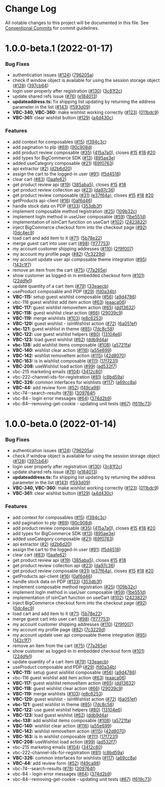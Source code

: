 # Change Log

All notable changes to this project will be documented in this file.
See [Conventional Commits](https://conventionalcommits.org) for commit guidelines.

# 1.0.0-beta.1 (2022-01-17)


### Bug Fixes

* authentication issues ([#124](https://github.com/vuestorefront/bigcommerce/issues/124)) ([796205a](https://github.com/vuestorefront/bigcommerce/commit/796205aec0cfd3ab468e9734f7977aadc5ccc9ad))
* check if window object is available for using the session storage object ([#128](https://github.com/vuestorefront/bigcommerce/issues/128)) ([397cb64](https://github.com/vuestorefront/bigcommerce/commit/397cb648cd4caafbb7ff7317ee3d1c5a70c01b77))
* login user properly after registration ([#130](https://github.com/vuestorefront/bigcommerce/issues/130)) ([3c81f2c](https://github.com/vuestorefront/bigcommerce/commit/3c81f2c09873e99058dd753d55ae509e76742872))
* update shared refs issue ([#76](https://github.com/vuestorefront/bigcommerce/issues/76)) ([e184013](https://github.com/vuestorefront/bigcommerce/commit/e1840134a51f4ce9b293b97cd5a68c25d4d952f2))
* **updateaddress.ts:** fix shipping list updating by returning the address parameter in the list ([#143](https://github.com/vuestorefront/bigcommerce/issues/143)) ([f593d09](https://github.com/vuestorefront/bigcommerce/commit/f593d0929be0b82bb535d51bd34f863cf4c5c856))
* **VBC-340, VBC-360:** make wishlist working correctly ([#123](https://github.com/vuestorefront/bigcommerce/issues/123)) ([011bdc9](https://github.com/vuestorefront/bigcommerce/commit/011bdc9325fa36b718b1a34cbb2a1a0bc1dca7cd))
* **VBC-361:** clear wishlist button ([#129](https://github.com/vuestorefront/bigcommerce/issues/129)) ([a4d430c](https://github.com/vuestorefront/bigcommerce/commit/a4d430c65fecbe7c9fc4655d31c1d18c2ceec36c))


### Features

* add context for composables ([#15](https://github.com/vuestorefront/bigcommerce/issues/15)) ([f394c3c](https://github.com/vuestorefront/bigcommerce/commit/f394c3c65725d2f96dfd9c1ce9e7ea91a990b6c8))
* add pagination to plp ([#69](https://github.com/vuestorefront/bigcommerce/issues/69)) ([90c908d](https://github.com/vuestorefront/bigcommerce/commit/90c908d873c9aad25c3f2ab3e838f57e1ce0f6ab))
* add product review composable ([#35](https://github.com/vuestorefront/bigcommerce/issues/35)) ([415a7a0](https://github.com/vuestorefront/bigcommerce/commit/415a7a0b547ea8501a5af3d65f0b4ca45d68f160)), closes [#15](https://github.com/vuestorefront/bigcommerce/issues/15) [#18](https://github.com/vuestorefront/bigcommerce/issues/18) [#20](https://github.com/vuestorefront/bigcommerce/issues/20)
* add types for BigCommerce SDK ([#13](https://github.com/vuestorefront/bigcommerce/issues/13)) ([895ae3e](https://github.com/vuestorefront/bigcommerce/commit/895ae3e621f1b16efa9496a8196eda1175bac9e3))
* added useCategory composable ([#21](https://github.com/vuestorefront/bigcommerce/issues/21)) ([69f0763](https://github.com/vuestorefront/bigcommerce/commit/69f0763f3475b104e420b2a170cb63ecbe6172b5))
* api extractor ([#2](https://github.com/vuestorefront/bigcommerce/issues/2)) ([d2b6d20](https://github.com/vuestorefront/bigcommerce/commit/d2b6d203d30e31ec39182f75dce01b876356fb23))
* assign the cart to the logged-in user ([#91](https://github.com/vuestorefront/bigcommerce/issues/91)) ([f5d4518](https://github.com/vuestorefront/bigcommerce/commit/f5d4518695b2f39de2842696d3b626905b05972b))
* clear cart ([#83](https://github.com/vuestorefront/bigcommerce/issues/83)) ([0aafe62](https://github.com/vuestorefront/bigcommerce/commit/0aafe628de4c5a564043893e767974f6d686afeb))
* get product review api ([#19](https://github.com/vuestorefront/bigcommerce/issues/19)) ([385aba5](https://github.com/vuestorefront/bigcommerce/commit/385aba5385ef51118b6245219f45a7e0fe417c97)), closes [#15](https://github.com/vuestorefront/bigcommerce/issues/15) [#18](https://github.com/vuestorefront/bigcommerce/issues/18)
* get product review collection api ([#23](https://github.com/vuestorefront/bigcommerce/issues/23)) ([da97c36](https://github.com/vuestorefront/bigcommerce/commit/da97c36002957e29bc1c936ad966f453cc3bf61d))
* get product review composable ([#31](https://github.com/vuestorefront/bigcommerce/issues/31)) ([e37f64a](https://github.com/vuestorefront/bigcommerce/commit/e37f64a970817708bc2e20fb35b4b0dbb9e5307b)), closes [#15](https://github.com/vuestorefront/bigcommerce/issues/15) [#18](https://github.com/vuestorefront/bigcommerce/issues/18) [#20](https://github.com/vuestorefront/bigcommerce/issues/20)
* getProducts api-client ([#16](https://github.com/vuestorefront/bigcommerce/issues/16)) ([0af6d46](https://github.com/vuestorefront/bigcommerce/commit/0af6d463f4a4f92a86286b3eb91a9256572f07fd))
* handle stock data on PDP ([#133](https://github.com/vuestorefront/bigcommerce/issues/133)) ([353db3f](https://github.com/vuestorefront/bigcommerce/commit/353db3fbe39c6d23965f1027bc7cd8720726a4be))
* implement composable method registration ([#25](https://github.com/vuestorefront/bigcommerce/issues/25)) ([109b32c](https://github.com/vuestorefront/bigcommerce/commit/109b32c1ae709a8491528fe09588eb39ef3d8a36))
* implement logIn method in useUser composable ([#59](https://github.com/vuestorefront/bigcommerce/issues/59)) ([1be551d](https://github.com/vuestorefront/bigcommerce/commit/1be551d40a3f92ec0c9ac8fc38165299aeaf2253))
* implementation of isInCart function on useCart ([#102](https://github.com/vuestorefront/bigcommerce/issues/102)) ([2423822](https://github.com/vuestorefront/bigcommerce/commit/2423822d7aee96285054559125c2f11f2b045fc3))
* inject BigCommerce checkout form into the checkout page ([#92](https://github.com/vuestorefront/bigcommerce/issues/92)) ([0dc4ec9](https://github.com/vuestorefront/bigcommerce/commit/0dc4ec9c1930907b814df5712d397e55e4d13e25))
* load cart and add item to it ([#71](https://github.com/vuestorefront/bigcommerce/issues/71)) ([5b78e22](https://github.com/vuestorefront/bigcommerce/commit/5b78e22a4b0175cb814d200c9a5b76207aeca205))
* merge guest cart into user cart ([#98](https://github.com/vuestorefront/bigcommerce/issues/98)) ([1f77753](https://github.com/vuestorefront/bigcommerce/commit/1f7775335a90fae3ee9238170671c6e12ad9c705))
* my account customer shipping addresses ([#110](https://github.com/vuestorefront/bigcommerce/issues/110)) ([2f9f007](https://github.com/vuestorefront/bigcommerce/commit/2f9f00721ed25f99e70c198ebbb50ad7d281301e))
* my account my profile page ([#82](https://github.com/vuestorefront/bigcommerce/issues/82)) ([7c3229d](https://github.com/vuestorefront/bigcommerce/commit/7c3229def224cd77b806f88ead0d40674a4e1ec5))
* my account update user api composable theme integration ([#95](https://github.com/vuestorefront/bigcommerce/issues/95)) ([142c1f7](https://github.com/vuestorefront/bigcommerce/commit/142c1f78c1b34de649f2f9b3c5a8eea5881373c3))
* remove an item from the cart ([#75](https://github.com/vuestorefront/bigcommerce/issues/75)) ([77a265e](https://github.com/vuestorefront/bigcommerce/commit/77a265eb9bfabacc9f0f230aa8028b0587fb4a4b))
* show customer as logged-in in embedded checkout form ([#101](https://github.com/vuestorefront/bigcommerce/issues/101)) ([22ddfe1](https://github.com/vuestorefront/bigcommerce/commit/22ddfe1759422b7f1d888e387c6c00ca62ec1e9d))
* update quantity of a cart item ([#79](https://github.com/vuestorefront/bigcommerce/issues/79)) ([33eaecb](https://github.com/vuestorefront/bigcommerce/commit/33eaecba0ff993b288c9bfdf9f6b384df6d10231))
* useProduct composable and PDP ([#29](https://github.com/vuestorefront/bigcommerce/issues/29)) ([fd0a34b](https://github.com/vuestorefront/bigcommerce/commit/fd0a34b3186e97123bf6c8bed49ae69af2722c09))
* **VBC-115:** setup guest wishlist composable ([#56](https://github.com/vuestorefront/bigcommerce/issues/56)) ([a9d4786](https://github.com/vuestorefront/bigcommerce/commit/a9d4786ab0a54c32022acd2fabe7b4e7236860d2))
* vbc-116 guest wishlist add item action ([#63](https://github.com/vuestorefront/bigcommerce/issues/63)) ([eaaca06](https://github.com/vuestorefront/bigcommerce/commit/eaaca06db667e28b01ed9f220158ce5f98428778))
* **VBC-117:** guest wishlist removeItem action ([#65](https://github.com/vuestorefront/bigcommerce/issues/65)) ([dd13632](https://github.com/vuestorefront/bigcommerce/commit/dd1363245579a7eae32fdf0412ff5a0849435fbe))
* **VBC-118:** guest wishlist clear action ([#66](https://github.com/vuestorefront/bigcommerce/issues/66)) ([29039c9](https://github.com/vuestorefront/bigcommerce/commit/29039c912803339d9a382cc0e045c6f7952d59d0))
* **VBC-119:** merge wishlists ([#103](https://github.com/vuestorefront/bigcommerce/issues/103)) ([e8c6253](https://github.com/vuestorefront/bigcommerce/commit/e8c625377e93bba02f4eebd9921d8f583efa54f8))
* **VBC-120:** guest wishlist - isInWishlist action ([#72](https://github.com/vuestorefront/bigcommerce/issues/72)) ([6a051ef](https://github.com/vuestorefront/bigcommerce/commit/6a051ef8d5cd1f36008674a40cb6daff9bc5194d))
* **vbc-121:** guest wishlist in theme ([#85](https://github.com/vuestorefront/bigcommerce/issues/85)) ([7dc8c58](https://github.com/vuestorefront/bigcommerce/commit/7dc8c5881135cfa9026e06c1eaebae4fe8920a15))
* **VBC-122:** use guest wishlist helpers ([#80](https://github.com/vuestorefront/bigcommerce/issues/80)) ([13104e6](https://github.com/vuestorefront/bigcommerce/commit/13104e68f58a0d3764e53cc6ddcc029ec4657454))
* **VBC-123:** load guest wishlist ([#62](https://github.com/vuestorefront/bigcommerce/issues/62)) ([ddb9d4a](https://github.com/vuestorefront/bigcommerce/commit/ddb9d4a85ba46914bcf3662bd5b84c8e3e91620d))
* **vbc-138:** add wishlist items composable ([#108](https://github.com/vuestorefront/bigcommerce/issues/108)) ([a5721fa](https://github.com/vuestorefront/bigcommerce/commit/a5721fa0ffa32a7f620acd5a2baaefbd318dfa86))
* **VBC-140:** wishlist clear action ([#116](https://github.com/vuestorefront/bigcommerce/issues/116)) ([a55e699](https://github.com/vuestorefront/bigcommerce/commit/a55e6994416da693d8b4be9d06da60bd0541c34d))
* **VBC-142:** wishlist removeItem action ([#115](https://github.com/vuestorefront/bigcommerce/issues/115)) ([42d8070](https://github.com/vuestorefront/bigcommerce/commit/42d80700661460622341228e2c73ad4d7ef0bf1f))
* **VBC-163:** is in wishlist composable ([#111](https://github.com/vuestorefront/bigcommerce/issues/111)) ([17f7231](https://github.com/vuestorefront/bigcommerce/commit/17f7231275846162fb58f3abd56abfaa7a242fd1))
* **VBC-208:** useWishlist load action ([#99](https://github.com/vuestorefront/bigcommerce/issues/99)) ([ad532f7](https://github.com/vuestorefront/bigcommerce/commit/ad532f7189b8fb464d00d43e65c863227598dd37))
* vbc-215 marketing emails ([#104](https://github.com/vuestorefront/bigcommerce/issues/104)) ([3412c80](https://github.com/vuestorefront/bigcommerce/commit/3412c80475ce7cc1945604256bac3898f346e5bf))
* vbc-222-channel-ids-for-registration ([#81](https://github.com/vuestorefront/bigcommerce/issues/81)) ([c8bd59a](https://github.com/vuestorefront/bigcommerce/commit/c8bd59ab3171e751fb09991faf419fef04a30705))
* **VBC-326:** common interfaces for wishlists ([#117](https://github.com/vuestorefront/bigcommerce/issues/117)) ([a69cc8a](https://github.com/vuestorefront/bigcommerce/commit/a69cc8a098d117a3815487e79689ecba5462dc2a))
* **VBC-44:** add review form ([#52](https://github.com/vuestorefront/bigcommerce/issues/52)) ([f49ca98](https://github.com/vuestorefront/bigcommerce/commit/f49ca98c4541555bf1888c7375ce36510a5782ad))
* vbc-74--search-results ([#78](https://github.com/vuestorefront/bigcommerce/issues/78)) ([309764f](https://github.com/vuestorefront/bigcommerce/commit/309764f3c4a2311a90b664d146f5c4fb2955a695))
* vbc-84 - login error messages ([#64](https://github.com/vuestorefront/bigcommerce/issues/64)) ([374d2b9](https://github.com/vuestorefront/bigcommerce/commit/374d2b9679ed3dfecd28febdc77e84b37aa8cbf6))
* vbc-84--removing-get-cookie - updating unit tests ([#67](https://github.com/vuestorefront/bigcommerce/issues/67)) ([f619c73](https://github.com/vuestorefront/bigcommerce/commit/f619c73d9e21c131ce76d408525d7b91a7f92d3e))





# 1.0.0-beta.0 (2022-01-14)


### Bug Fixes

* authentication issues ([#124](https://github.com/vuestorefront/bigcommerce/issues/124)) ([796205a](https://github.com/vuestorefront/bigcommerce/commit/796205aec0cfd3ab468e9734f7977aadc5ccc9ad))
* check if window object is available for using the session storage object ([#128](https://github.com/vuestorefront/bigcommerce/issues/128)) ([397cb64](https://github.com/vuestorefront/bigcommerce/commit/397cb648cd4caafbb7ff7317ee3d1c5a70c01b77))
* login user properly after registration ([#130](https://github.com/vuestorefront/bigcommerce/issues/130)) ([3c81f2c](https://github.com/vuestorefront/bigcommerce/commit/3c81f2c09873e99058dd753d55ae509e76742872))
* update shared refs issue ([#76](https://github.com/vuestorefront/bigcommerce/issues/76)) ([e184013](https://github.com/vuestorefront/bigcommerce/commit/e1840134a51f4ce9b293b97cd5a68c25d4d952f2))
* **updateaddress.ts:** fix shipping list updating by returning the address parameter in the list ([#143](https://github.com/vuestorefront/bigcommerce/issues/143)) ([f593d09](https://github.com/vuestorefront/bigcommerce/commit/f593d0929be0b82bb535d51bd34f863cf4c5c856))
* **VBC-340, VBC-360:** make wishlist working correctly ([#123](https://github.com/vuestorefront/bigcommerce/issues/123)) ([011bdc9](https://github.com/vuestorefront/bigcommerce/commit/011bdc9325fa36b718b1a34cbb2a1a0bc1dca7cd))
* **VBC-361:** clear wishlist button ([#129](https://github.com/vuestorefront/bigcommerce/issues/129)) ([a4d430c](https://github.com/vuestorefront/bigcommerce/commit/a4d430c65fecbe7c9fc4655d31c1d18c2ceec36c))


### Features

* add context for composables ([#15](https://github.com/vuestorefront/bigcommerce/issues/15)) ([f394c3c](https://github.com/vuestorefront/bigcommerce/commit/f394c3c65725d2f96dfd9c1ce9e7ea91a990b6c8))
* add pagination to plp ([#69](https://github.com/vuestorefront/bigcommerce/issues/69)) ([90c908d](https://github.com/vuestorefront/bigcommerce/commit/90c908d873c9aad25c3f2ab3e838f57e1ce0f6ab))
* add product review composable ([#35](https://github.com/vuestorefront/bigcommerce/issues/35)) ([415a7a0](https://github.com/vuestorefront/bigcommerce/commit/415a7a0b547ea8501a5af3d65f0b4ca45d68f160)), closes [#15](https://github.com/vuestorefront/bigcommerce/issues/15) [#18](https://github.com/vuestorefront/bigcommerce/issues/18) [#20](https://github.com/vuestorefront/bigcommerce/issues/20)
* add types for BigCommerce SDK ([#13](https://github.com/vuestorefront/bigcommerce/issues/13)) ([895ae3e](https://github.com/vuestorefront/bigcommerce/commit/895ae3e621f1b16efa9496a8196eda1175bac9e3))
* added useCategory composable ([#21](https://github.com/vuestorefront/bigcommerce/issues/21)) ([69f0763](https://github.com/vuestorefront/bigcommerce/commit/69f0763f3475b104e420b2a170cb63ecbe6172b5))
* api extractor ([#2](https://github.com/vuestorefront/bigcommerce/issues/2)) ([d2b6d20](https://github.com/vuestorefront/bigcommerce/commit/d2b6d203d30e31ec39182f75dce01b876356fb23))
* assign the cart to the logged-in user ([#91](https://github.com/vuestorefront/bigcommerce/issues/91)) ([f5d4518](https://github.com/vuestorefront/bigcommerce/commit/f5d4518695b2f39de2842696d3b626905b05972b))
* clear cart ([#83](https://github.com/vuestorefront/bigcommerce/issues/83)) ([0aafe62](https://github.com/vuestorefront/bigcommerce/commit/0aafe628de4c5a564043893e767974f6d686afeb))
* get product review api ([#19](https://github.com/vuestorefront/bigcommerce/issues/19)) ([385aba5](https://github.com/vuestorefront/bigcommerce/commit/385aba5385ef51118b6245219f45a7e0fe417c97)), closes [#15](https://github.com/vuestorefront/bigcommerce/issues/15) [#18](https://github.com/vuestorefront/bigcommerce/issues/18)
* get product review collection api ([#23](https://github.com/vuestorefront/bigcommerce/issues/23)) ([da97c36](https://github.com/vuestorefront/bigcommerce/commit/da97c36002957e29bc1c936ad966f453cc3bf61d))
* get product review composable ([#31](https://github.com/vuestorefront/bigcommerce/issues/31)) ([e37f64a](https://github.com/vuestorefront/bigcommerce/commit/e37f64a970817708bc2e20fb35b4b0dbb9e5307b)), closes [#15](https://github.com/vuestorefront/bigcommerce/issues/15) [#18](https://github.com/vuestorefront/bigcommerce/issues/18) [#20](https://github.com/vuestorefront/bigcommerce/issues/20)
* getProducts api-client ([#16](https://github.com/vuestorefront/bigcommerce/issues/16)) ([0af6d46](https://github.com/vuestorefront/bigcommerce/commit/0af6d463f4a4f92a86286b3eb91a9256572f07fd))
* handle stock data on PDP ([#133](https://github.com/vuestorefront/bigcommerce/issues/133)) ([353db3f](https://github.com/vuestorefront/bigcommerce/commit/353db3fbe39c6d23965f1027bc7cd8720726a4be))
* implement composable method registration ([#25](https://github.com/vuestorefront/bigcommerce/issues/25)) ([109b32c](https://github.com/vuestorefront/bigcommerce/commit/109b32c1ae709a8491528fe09588eb39ef3d8a36))
* implement logIn method in useUser composable ([#59](https://github.com/vuestorefront/bigcommerce/issues/59)) ([1be551d](https://github.com/vuestorefront/bigcommerce/commit/1be551d40a3f92ec0c9ac8fc38165299aeaf2253))
* implementation of isInCart function on useCart ([#102](https://github.com/vuestorefront/bigcommerce/issues/102)) ([2423822](https://github.com/vuestorefront/bigcommerce/commit/2423822d7aee96285054559125c2f11f2b045fc3))
* inject BigCommerce checkout form into the checkout page ([#92](https://github.com/vuestorefront/bigcommerce/issues/92)) ([0dc4ec9](https://github.com/vuestorefront/bigcommerce/commit/0dc4ec9c1930907b814df5712d397e55e4d13e25))
* load cart and add item to it ([#71](https://github.com/vuestorefront/bigcommerce/issues/71)) ([5b78e22](https://github.com/vuestorefront/bigcommerce/commit/5b78e22a4b0175cb814d200c9a5b76207aeca205))
* merge guest cart into user cart ([#98](https://github.com/vuestorefront/bigcommerce/issues/98)) ([1f77753](https://github.com/vuestorefront/bigcommerce/commit/1f7775335a90fae3ee9238170671c6e12ad9c705))
* my account customer shipping addresses ([#110](https://github.com/vuestorefront/bigcommerce/issues/110)) ([2f9f007](https://github.com/vuestorefront/bigcommerce/commit/2f9f00721ed25f99e70c198ebbb50ad7d281301e))
* my account my profile page ([#82](https://github.com/vuestorefront/bigcommerce/issues/82)) ([7c3229d](https://github.com/vuestorefront/bigcommerce/commit/7c3229def224cd77b806f88ead0d40674a4e1ec5))
* my account update user api composable theme integration ([#95](https://github.com/vuestorefront/bigcommerce/issues/95)) ([142c1f7](https://github.com/vuestorefront/bigcommerce/commit/142c1f78c1b34de649f2f9b3c5a8eea5881373c3))
* remove an item from the cart ([#75](https://github.com/vuestorefront/bigcommerce/issues/75)) ([77a265e](https://github.com/vuestorefront/bigcommerce/commit/77a265eb9bfabacc9f0f230aa8028b0587fb4a4b))
* show customer as logged-in in embedded checkout form ([#101](https://github.com/vuestorefront/bigcommerce/issues/101)) ([22ddfe1](https://github.com/vuestorefront/bigcommerce/commit/22ddfe1759422b7f1d888e387c6c00ca62ec1e9d))
* update quantity of a cart item ([#79](https://github.com/vuestorefront/bigcommerce/issues/79)) ([33eaecb](https://github.com/vuestorefront/bigcommerce/commit/33eaecba0ff993b288c9bfdf9f6b384df6d10231))
* useProduct composable and PDP ([#29](https://github.com/vuestorefront/bigcommerce/issues/29)) ([fd0a34b](https://github.com/vuestorefront/bigcommerce/commit/fd0a34b3186e97123bf6c8bed49ae69af2722c09))
* **VBC-115:** setup guest wishlist composable ([#56](https://github.com/vuestorefront/bigcommerce/issues/56)) ([a9d4786](https://github.com/vuestorefront/bigcommerce/commit/a9d4786ab0a54c32022acd2fabe7b4e7236860d2))
* vbc-116 guest wishlist add item action ([#63](https://github.com/vuestorefront/bigcommerce/issues/63)) ([eaaca06](https://github.com/vuestorefront/bigcommerce/commit/eaaca06db667e28b01ed9f220158ce5f98428778))
* **VBC-117:** guest wishlist removeItem action ([#65](https://github.com/vuestorefront/bigcommerce/issues/65)) ([dd13632](https://github.com/vuestorefront/bigcommerce/commit/dd1363245579a7eae32fdf0412ff5a0849435fbe))
* **VBC-118:** guest wishlist clear action ([#66](https://github.com/vuestorefront/bigcommerce/issues/66)) ([29039c9](https://github.com/vuestorefront/bigcommerce/commit/29039c912803339d9a382cc0e045c6f7952d59d0))
* **VBC-119:** merge wishlists ([#103](https://github.com/vuestorefront/bigcommerce/issues/103)) ([e8c6253](https://github.com/vuestorefront/bigcommerce/commit/e8c625377e93bba02f4eebd9921d8f583efa54f8))
* **VBC-120:** guest wishlist - isInWishlist action ([#72](https://github.com/vuestorefront/bigcommerce/issues/72)) ([6a051ef](https://github.com/vuestorefront/bigcommerce/commit/6a051ef8d5cd1f36008674a40cb6daff9bc5194d))
* **vbc-121:** guest wishlist in theme ([#85](https://github.com/vuestorefront/bigcommerce/issues/85)) ([7dc8c58](https://github.com/vuestorefront/bigcommerce/commit/7dc8c5881135cfa9026e06c1eaebae4fe8920a15))
* **VBC-122:** use guest wishlist helpers ([#80](https://github.com/vuestorefront/bigcommerce/issues/80)) ([13104e6](https://github.com/vuestorefront/bigcommerce/commit/13104e68f58a0d3764e53cc6ddcc029ec4657454))
* **VBC-123:** load guest wishlist ([#62](https://github.com/vuestorefront/bigcommerce/issues/62)) ([ddb9d4a](https://github.com/vuestorefront/bigcommerce/commit/ddb9d4a85ba46914bcf3662bd5b84c8e3e91620d))
* **vbc-138:** add wishlist items composable ([#108](https://github.com/vuestorefront/bigcommerce/issues/108)) ([a5721fa](https://github.com/vuestorefront/bigcommerce/commit/a5721fa0ffa32a7f620acd5a2baaefbd318dfa86))
* **VBC-140:** wishlist clear action ([#116](https://github.com/vuestorefront/bigcommerce/issues/116)) ([a55e699](https://github.com/vuestorefront/bigcommerce/commit/a55e6994416da693d8b4be9d06da60bd0541c34d))
* **VBC-142:** wishlist removeItem action ([#115](https://github.com/vuestorefront/bigcommerce/issues/115)) ([42d8070](https://github.com/vuestorefront/bigcommerce/commit/42d80700661460622341228e2c73ad4d7ef0bf1f))
* **VBC-163:** is in wishlist composable ([#111](https://github.com/vuestorefront/bigcommerce/issues/111)) ([17f7231](https://github.com/vuestorefront/bigcommerce/commit/17f7231275846162fb58f3abd56abfaa7a242fd1))
* **VBC-208:** useWishlist load action ([#99](https://github.com/vuestorefront/bigcommerce/issues/99)) ([ad532f7](https://github.com/vuestorefront/bigcommerce/commit/ad532f7189b8fb464d00d43e65c863227598dd37))
* vbc-215 marketing emails ([#104](https://github.com/vuestorefront/bigcommerce/issues/104)) ([3412c80](https://github.com/vuestorefront/bigcommerce/commit/3412c80475ce7cc1945604256bac3898f346e5bf))
* vbc-222-channel-ids-for-registration ([#81](https://github.com/vuestorefront/bigcommerce/issues/81)) ([c8bd59a](https://github.com/vuestorefront/bigcommerce/commit/c8bd59ab3171e751fb09991faf419fef04a30705))
* **VBC-326:** common interfaces for wishlists ([#117](https://github.com/vuestorefront/bigcommerce/issues/117)) ([a69cc8a](https://github.com/vuestorefront/bigcommerce/commit/a69cc8a098d117a3815487e79689ecba5462dc2a))
* **VBC-44:** add review form ([#52](https://github.com/vuestorefront/bigcommerce/issues/52)) ([f49ca98](https://github.com/vuestorefront/bigcommerce/commit/f49ca98c4541555bf1888c7375ce36510a5782ad))
* vbc-74--search-results ([#78](https://github.com/vuestorefront/bigcommerce/issues/78)) ([309764f](https://github.com/vuestorefront/bigcommerce/commit/309764f3c4a2311a90b664d146f5c4fb2955a695))
* vbc-84 - login error messages ([#64](https://github.com/vuestorefront/bigcommerce/issues/64)) ([374d2b9](https://github.com/vuestorefront/bigcommerce/commit/374d2b9679ed3dfecd28febdc77e84b37aa8cbf6))
* vbc-84--removing-get-cookie - updating unit tests ([#67](https://github.com/vuestorefront/bigcommerce/issues/67)) ([f619c73](https://github.com/vuestorefront/bigcommerce/commit/f619c73d9e21c131ce76d408525d7b91a7f92d3e))
